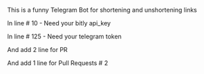 This is a funny Telegram Bot for shortening and unshortening links


In line # 10  - Need your bitly api_key

In line # 125 - Need your telegram token

And add 2 line for PR

And add 1 line for Pull Requests # 2
